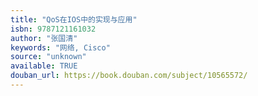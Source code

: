 ```yaml
---
title: "QoS在IOS中的实现与应用"
isbn: 9787121161032
author: "张国清"
keywords: "网络, Cisco"
source: "unknown"
available: TRUE
douban_url: https://book.douban.com/subject/10565572/
---
```

